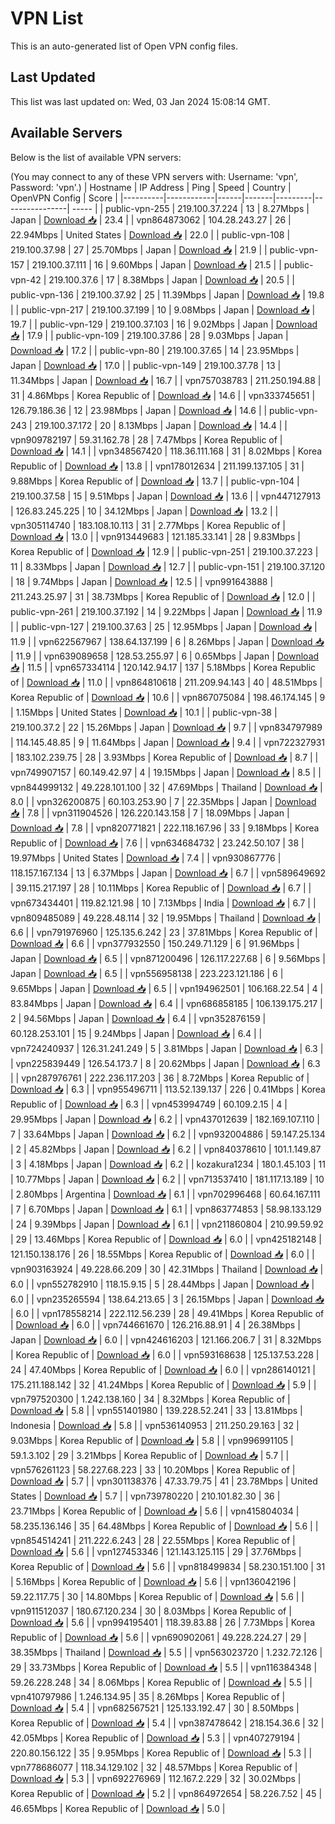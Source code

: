 # VPN List

This is an auto-generated list of Open VPN config files.

## Last Updated

This list was last updated on: Wed, 03 Jan 2024 15:08:14 GMT.

## Available Servers

Below is the list of available VPN servers:

(You may connect to any of these VPN servers with: Username: 'vpn', Password: 'vpn'.)
| Hostname | IP Address | Ping | Speed | Country | OpenVPN Config | Score |
|----------|------------|------|-------|---------|----------------| ----- |
| public-vpn-255 | 219.100.37.224 | 13 | 8.27Mbps | Japan | [Download 📥](./configs/server_0_JP.ovpn) | 23.4 |
| vpn864873062 | 104.28.243.27 | 26 | 22.94Mbps | United States | [Download 📥](./configs/server_1_US.ovpn) | 22.0 |
| public-vpn-108 | 219.100.37.98 | 27 | 25.70Mbps | Japan | [Download 📥](./configs/server_2_JP.ovpn) | 21.9 |
| public-vpn-157 | 219.100.37.111 | 16 | 9.60Mbps | Japan | [Download 📥](./configs/server_3_JP.ovpn) | 21.5 |
| public-vpn-42 | 219.100.37.6 | 17 | 8.38Mbps | Japan | [Download 📥](./configs/server_4_JP.ovpn) | 20.5 |
| public-vpn-136 | 219.100.37.92 | 25 | 11.39Mbps | Japan | [Download 📥](./configs/server_5_JP.ovpn) | 19.8 |
| public-vpn-217 | 219.100.37.199 | 10 | 9.08Mbps | Japan | [Download 📥](./configs/server_6_JP.ovpn) | 19.7 |
| public-vpn-129 | 219.100.37.103 | 16 | 9.02Mbps | Japan | [Download 📥](./configs/server_7_JP.ovpn) | 17.9 |
| public-vpn-109 | 219.100.37.86 | 28 | 9.03Mbps | Japan | [Download 📥](./configs/server_8_JP.ovpn) | 17.2 |
| public-vpn-80 | 219.100.37.65 | 14 | 23.95Mbps | Japan | [Download 📥](./configs/server_9_JP.ovpn) | 17.0 |
| public-vpn-149 | 219.100.37.78 | 13 | 11.34Mbps | Japan | [Download 📥](./configs/server_10_JP.ovpn) | 16.7 |
| vpn757038783 | 211.250.194.88 | 31 | 4.86Mbps | Korea Republic of | [Download 📥](./configs/server_11_KR.ovpn) | 14.6 |
| vpn333745651 | 126.79.186.36 | 12 | 23.98Mbps | Japan | [Download 📥](./configs/server_12_JP.ovpn) | 14.6 |
| public-vpn-243 | 219.100.37.172 | 20 | 8.13Mbps | Japan | [Download 📥](./configs/server_13_JP.ovpn) | 14.4 |
| vpn909782197 | 59.31.162.78 | 28 | 7.47Mbps | Korea Republic of | [Download 📥](./configs/server_14_KR.ovpn) | 14.1 |
| vpn348567420 | 118.36.111.168 | 31 | 8.02Mbps | Korea Republic of | [Download 📥](./configs/server_15_KR.ovpn) | 13.8 |
| vpn178012634 | 211.199.137.105 | 31 | 9.88Mbps | Korea Republic of | [Download 📥](./configs/server_16_KR.ovpn) | 13.7 |
| public-vpn-104 | 219.100.37.58 | 15 | 9.51Mbps | Japan | [Download 📥](./configs/server_17_JP.ovpn) | 13.6 |
| vpn447127913 | 126.83.245.225 | 10 | 34.12Mbps | Japan | [Download 📥](./configs/server_18_JP.ovpn) | 13.2 |
| vpn305114740 | 183.108.10.113 | 31 | 2.77Mbps | Korea Republic of | [Download 📥](./configs/server_19_KR.ovpn) | 13.0 |
| vpn913449683 | 121.185.33.141 | 28 | 9.83Mbps | Korea Republic of | [Download 📥](./configs/server_20_KR.ovpn) | 12.9 |
| public-vpn-251 | 219.100.37.223 | 11 | 8.33Mbps | Japan | [Download 📥](./configs/server_21_JP.ovpn) | 12.7 |
| public-vpn-151 | 219.100.37.120 | 18 | 9.74Mbps | Japan | [Download 📥](./configs/server_22_JP.ovpn) | 12.5 |
| vpn991643888 | 211.243.25.97 | 31 | 38.73Mbps | Korea Republic of | [Download 📥](./configs/server_23_KR.ovpn) | 12.0 |
| public-vpn-261 | 219.100.37.192 | 14 | 9.22Mbps | Japan | [Download 📥](./configs/server_24_JP.ovpn) | 11.9 |
| public-vpn-127 | 219.100.37.63 | 25 | 12.95Mbps | Japan | [Download 📥](./configs/server_25_JP.ovpn) | 11.9 |
| vpn622567967 | 138.64.137.199 | 6 | 8.26Mbps | Japan | [Download 📥](./configs/server_26_JP.ovpn) | 11.9 |
| vpn639089658 | 128.53.255.97 | 6 | 0.65Mbps | Japan | [Download 📥](./configs/server_27_JP.ovpn) | 11.5 |
| vpn657334114 | 120.142.94.17 | 137 | 5.18Mbps | Korea Republic of | [Download 📥](./configs/server_28_KR.ovpn) | 11.0 |
| vpn864810618 | 211.209.94.143 | 40 | 48.51Mbps | Korea Republic of | [Download 📥](./configs/server_29_KR.ovpn) | 10.6 |
| vpn867075084 | 198.46.174.145 | 9 | 1.15Mbps | United States | [Download 📥](./configs/server_30_US.ovpn) | 10.1 |
| public-vpn-38 | 219.100.37.2 | 22 | 15.26Mbps | Japan | [Download 📥](./configs/server_31_JP.ovpn) | 9.7 |
| vpn834797989 | 114.145.48.85 | 9 | 11.64Mbps | Japan | [Download 📥](./configs/server_32_JP.ovpn) | 9.4 |
| vpn722327931 | 183.102.239.75 | 28 | 3.93Mbps | Korea Republic of | [Download 📥](./configs/server_33_KR.ovpn) | 8.7 |
| vpn749907157 | 60.149.42.97 | 4 | 19.15Mbps | Japan | [Download 📥](./configs/server_34_JP.ovpn) | 8.5 |
| vpn844999132 | 49.228.101.100 | 32 | 47.69Mbps | Thailand | [Download 📥](./configs/server_35_TH.ovpn) | 8.0 |
| vpn326200875 | 60.103.253.90 | 7 | 22.35Mbps | Japan | [Download 📥](./configs/server_36_JP.ovpn) | 7.8 |
| vpn311904526 | 126.220.143.158 | 7 | 18.09Mbps | Japan | [Download 📥](./configs/server_37_JP.ovpn) | 7.8 |
| vpn820771821 | 222.118.167.96 | 33 | 9.18Mbps | Korea Republic of | [Download 📥](./configs/server_38_KR.ovpn) | 7.6 |
| vpn634684732 | 23.242.50.107 | 38 | 19.97Mbps | United States | [Download 📥](./configs/server_39_US.ovpn) | 7.4 |
| vpn930867776 | 118.157.167.134 | 13 | 6.37Mbps | Japan | [Download 📥](./configs/server_40_JP.ovpn) | 6.7 |
| vpn589649692 | 39.115.217.197 | 28 | 10.11Mbps | Korea Republic of | [Download 📥](./configs/server_41_KR.ovpn) | 6.7 |
| vpn673434401 | 119.82.121.98 | 10 | 7.13Mbps | India | [Download 📥](./configs/server_42_IN.ovpn) | 6.7 |
| vpn809485089 | 49.228.48.114 | 32 | 19.95Mbps | Thailand | [Download 📥](./configs/server_43_TH.ovpn) | 6.6 |
| vpn791976960 | 125.135.6.242 | 23 | 37.81Mbps | Korea Republic of | [Download 📥](./configs/server_44_KR.ovpn) | 6.6 |
| vpn377932550 | 150.249.71.129 | 6 | 91.96Mbps | Japan | [Download 📥](./configs/server_45_JP.ovpn) | 6.5 |
| vpn871200496 | 126.117.227.68 | 6 | 9.56Mbps | Japan | [Download 📥](./configs/server_46_JP.ovpn) | 6.5 |
| vpn556958138 | 223.223.121.186 | 6 | 9.65Mbps | Japan | [Download 📥](./configs/server_47_JP.ovpn) | 6.5 |
| vpn194962501 | 106.168.22.54 | 4 | 83.84Mbps | Japan | [Download 📥](./configs/server_48_JP.ovpn) | 6.4 |
| vpn686858185 | 106.139.175.217 | 2 | 94.56Mbps | Japan | [Download 📥](./configs/server_49_JP.ovpn) | 6.4 |
| vpn352876159 | 60.128.253.101 | 15 | 9.24Mbps | Japan | [Download 📥](./configs/server_50_JP.ovpn) | 6.4 |
| vpn724240937 | 126.31.241.249 | 5 | 3.81Mbps | Japan | [Download 📥](./configs/server_51_JP.ovpn) | 6.3 |
| vpn225839449 | 126.54.173.7 | 8 | 20.62Mbps | Japan | [Download 📥](./configs/server_52_JP.ovpn) | 6.3 |
| vpn287976761 | 222.236.117.203 | 36 | 8.72Mbps | Korea Republic of | [Download 📥](./configs/server_53_KR.ovpn) | 6.3 |
| vpn955496711 | 113.52.139.137 | 226 | 0.41Mbps | Korea Republic of | [Download 📥](./configs/server_54_KR.ovpn) | 6.3 |
| vpn453994749 | 60.109.2.15 | 4 | 29.95Mbps | Japan | [Download 📥](./configs/server_55_JP.ovpn) | 6.2 |
| vpn437012639 | 182.169.107.110 | 7 | 33.64Mbps | Japan | [Download 📥](./configs/server_56_JP.ovpn) | 6.2 |
| vpn932004886 | 59.147.25.134 | 2 | 45.82Mbps | Japan | [Download 📥](./configs/server_57_JP.ovpn) | 6.2 |
| vpn840378610 | 101.1.149.87 | 3 | 4.18Mbps | Japan | [Download 📥](./configs/server_58_JP.ovpn) | 6.2 |
| kozakura1234 | 180.1.45.103 | 11 | 10.77Mbps | Japan | [Download 📥](./configs/server_59_JP.ovpn) | 6.2 |
| vpn713537410 | 181.117.13.189 | 10 | 2.80Mbps | Argentina | [Download 📥](./configs/server_60_AR.ovpn) | 6.1 |
| vpn702996468 | 60.64.167.111 | 7 | 6.70Mbps | Japan | [Download 📥](./configs/server_61_JP.ovpn) | 6.1 |
| vpn863774853 | 58.98.133.129 | 24 | 9.39Mbps | Japan | [Download 📥](./configs/server_62_JP.ovpn) | 6.1 |
| vpn211860804 | 210.99.59.92 | 29 | 13.46Mbps | Korea Republic of | [Download 📥](./configs/server_63_KR.ovpn) | 6.0 |
| vpn425182148 | 121.150.138.176 | 26 | 18.55Mbps | Korea Republic of | [Download 📥](./configs/server_64_KR.ovpn) | 6.0 |
| vpn903163924 | 49.228.66.209 | 30 | 42.31Mbps | Thailand | [Download 📥](./configs/server_65_TH.ovpn) | 6.0 |
| vpn552782910 | 118.15.9.15 | 5 | 28.44Mbps | Japan | [Download 📥](./configs/server_66_JP.ovpn) | 6.0 |
| vpn235265594 | 138.64.213.65 | 3 | 26.15Mbps | Japan | [Download 📥](./configs/server_67_JP.ovpn) | 6.0 |
| vpn178558214 | 222.112.56.239 | 28 | 49.41Mbps | Korea Republic of | [Download 📥](./configs/server_68_KR.ovpn) | 6.0 |
| vpn744661670 | 126.216.88.91 | 4 | 26.38Mbps | Japan | [Download 📥](./configs/server_69_JP.ovpn) | 6.0 |
| vpn424616203 | 121.166.206.7 | 31 | 8.32Mbps | Korea Republic of | [Download 📥](./configs/server_70_KR.ovpn) | 6.0 |
| vpn593168638 | 125.137.53.228 | 24 | 47.40Mbps | Korea Republic of | [Download 📥](./configs/server_71_KR.ovpn) | 6.0 |
| vpn286140121 | 175.211.188.142 | 32 | 41.24Mbps | Korea Republic of | [Download 📥](./configs/server_72_KR.ovpn) | 5.9 |
| vpn797520300 | 1.242.138.160 | 34 | 8.32Mbps | Korea Republic of | [Download 📥](./configs/server_73_KR.ovpn) | 5.8 |
| vpn551401980 | 139.228.52.241 | 33 | 13.81Mbps | Indonesia | [Download 📥](./configs/server_74_ID.ovpn) | 5.8 |
| vpn536140953 | 211.250.29.163 | 32 | 9.03Mbps | Korea Republic of | [Download 📥](./configs/server_75_KR.ovpn) | 5.8 |
| vpn996991105 | 59.1.3.102 | 29 | 3.21Mbps | Korea Republic of | [Download 📥](./configs/server_76_KR.ovpn) | 5.7 |
| vpn576261123 | 58.227.68.223 | 33 | 10.20Mbps | Korea Republic of | [Download 📥](./configs/server_77_KR.ovpn) | 5.7 |
| vpn301138376 | 47.33.79.75 | 41 | 23.78Mbps | United States | [Download 📥](./configs/server_78_US.ovpn) | 5.7 |
| vpn739780220 | 210.101.82.30 | 36 | 23.71Mbps | Korea Republic of | [Download 📥](./configs/server_79_KR.ovpn) | 5.6 |
| vpn415804034 | 58.235.136.146 | 35 | 64.48Mbps | Korea Republic of | [Download 📥](./configs/server_80_KR.ovpn) | 5.6 |
| vpn854514241 | 211.222.6.243 | 28 | 22.55Mbps | Korea Republic of | [Download 📥](./configs/server_81_KR.ovpn) | 5.6 |
| vpn127453346 | 121.143.125.115 | 29 | 37.76Mbps | Korea Republic of | [Download 📥](./configs/server_82_KR.ovpn) | 5.6 |
| vpn818499834 | 58.230.151.100 | 31 | 5.16Mbps | Korea Republic of | [Download 📥](./configs/server_83_KR.ovpn) | 5.6 |
| vpn136042196 | 59.22.117.75 | 30 | 14.80Mbps | Korea Republic of | [Download 📥](./configs/server_84_KR.ovpn) | 5.6 |
| vpn911512037 | 180.67.120.234 | 30 | 8.03Mbps | Korea Republic of | [Download 📥](./configs/server_85_KR.ovpn) | 5.6 |
| vpn994195401 | 118.39.83.88 | 26 | 7.73Mbps | Korea Republic of | [Download 📥](./configs/server_86_KR.ovpn) | 5.6 |
| vpn690902061 | 49.228.224.27 | 29 | 38.35Mbps | Thailand | [Download 📥](./configs/server_87_TH.ovpn) | 5.5 |
| vpn563023720 | 1.232.72.126 | 29 | 33.73Mbps | Korea Republic of | [Download 📥](./configs/server_88_KR.ovpn) | 5.5 |
| vpn116384348 | 59.26.228.248 | 34 | 8.06Mbps | Korea Republic of | [Download 📥](./configs/server_89_KR.ovpn) | 5.5 |
| vpn410797986 | 1.246.134.95 | 35 | 8.26Mbps | Korea Republic of | [Download 📥](./configs/server_90_KR.ovpn) | 5.4 |
| vpn682567521 | 125.133.192.47 | 30 | 8.50Mbps | Korea Republic of | [Download 📥](./configs/server_91_KR.ovpn) | 5.4 |
| vpn387478642 | 218.154.36.6 | 32 | 42.05Mbps | Korea Republic of | [Download 📥](./configs/server_92_KR.ovpn) | 5.3 |
| vpn407279194 | 220.80.156.122 | 35 | 9.95Mbps | Korea Republic of | [Download 📥](./configs/server_93_KR.ovpn) | 5.3 |
| vpn778686077 | 118.34.129.102 | 32 | 48.57Mbps | Korea Republic of | [Download 📥](./configs/server_94_KR.ovpn) | 5.3 |
| vpn692276969 | 112.167.2.229 | 32 | 30.02Mbps | Korea Republic of | [Download 📥](./configs/server_95_KR.ovpn) | 5.2 |
| vpn864972654 | 58.226.7.52 | 45 | 46.65Mbps | Korea Republic of | [Download 📥](./configs/server_96_KR.ovpn) | 5.0 |
